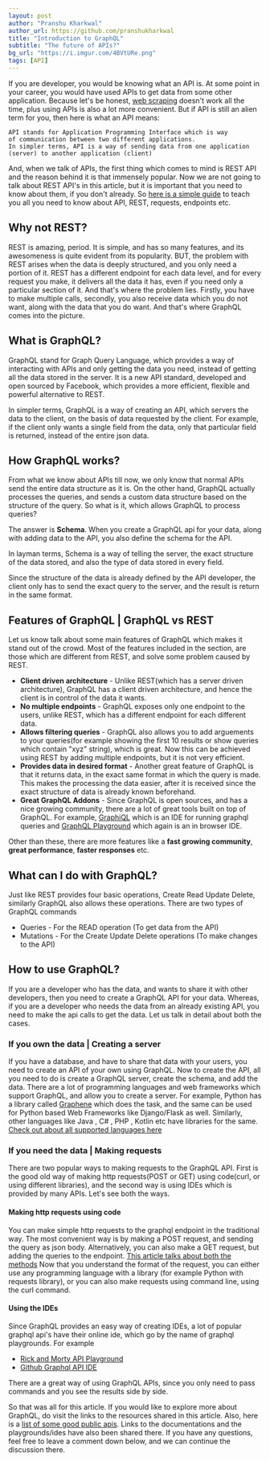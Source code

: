 ```yaml
---
layout: post
author: "Pranshu Kharkwal"
author_url: https://github.com/pranshukharkwal
title: "Introduction to GraphQL"
subtitle: "The future of APIs?"
bg_url: "https://i.imgur.com/4BVtURe.png"
tags: [API]
---
```


If you are developer, you would be knowing what an API is. At some point in your career, you would have used APIs to get data from some other application. Because let's be honest, [web scraping](https://devbae.tech/2020/05/09/web-scraping.html) doesn't work all the time, plus using APIs is also a lot more convenient.
But if API is still an alien term for you, then here is what an API means:

    API stands for Application Programming Interface which is way
    of communication between two different applications.
    In simpler terms, API is a way of sending data from one application (server) to another application (client)
And, when we talk of APIs, the first thing which comes to mind is REST API and the reason behind it is that immensely popular.
Now we are not going to talk about REST API's in this article, but it is important that you need to know about them, if you don't already. So [here is a simple guide](https://www.smashingmagazine.com/2018/01/understanding-using-rest-api/) to teach you all you need to know about API, REST, requests, endpoints etc.
## Why not REST?
REST is amazing, period. It is simple, and has so many features, and its awesomeness is quite evident from its popularity.
BUT, the problem with REST arises when the data is deeply structured, and you only need a portion of it. REST has a different endpoint for each data level, and for every request you make, it delivers all the data it has, even if you need only a particular section of it.
And that's where the problem lies. Firstly, you have to make multiple calls, secondly, you also receive data which you do not want, along with the data that you do want.
And that's where GraphQL comes into the picture.
## What is GraphQL?
GraphQL stand for Graph Query Language, which provides a way of interacting with APIs and only getting the data you need, instead of getting all the data stored in the server.
It is a new API standard, developed and open sourced by Facebook, which provides a more efficient, flexible and powerful alternative to REST.

In simpler terms, GraphQL is a way of creating an API, which servers the data to the client, on the basis of data requested by the client. For example, if the client only wants a single field from the data, only that particular field is returned, instead of the entire json data.

## How GraphQL works?
From what we know about APIs till now, we only know that normal APIs send the entire data structure as it is. On the other hand, GraphQL actually processes the queries, and sends a custom data structure based on the structure of the query.
So what is it, which allows GraphQL to process queries?

The answer is **Schema**. When you create a GraphQL api for your data, along with adding data to the API, you also define the schema for the API.

In layman terms, Schema is a way of telling the server, the exact structure of the data stored, and also the type of data stored in every field.

Since the structure of the data is already defined by the API developer, the client only has to send the exact query to the server, and the result is return in the same format.
## Features of GraphQL | GraphQL vs REST
Let us know talk about some main features of GraphQL which makes it stand out of the crowd. Most of the features included in the section, are those which are different from REST, and solve some problem caused by REST.

 - **Client driven architecture** - Unlike REST(which has a server driven architecture), GraphQL has a client driven architecture, and hence the client is in control of the data it wants.
 - **No multiple endpoints** - GraphQL exposes only one endpoint to the users, unlike REST, which has a different endpoint for each different data.
 - **Allows filtering queries** - GraphQL also allows you to add arguements to your queries(for example showing the first 10 results or show queries which contain "xyz" string), which is great. Now this can be achieved using REST by adding multiple endpoints, but it is not very efficient.
 - **Provides data in desired format** - Another great feature of GraphQL is that it returns data, in the exact same format in which the query is made. This makes the processing the data easier, after it is received since the exact structure of data is already known beforehand.
 - **Great GraphQL Addons** - Since GraphQL is open sources, and has a nice growing community, there are a lot of great tools built on top of GraphQL. For example, [GraphiQL](https://github.com/graphql/graphiql) which is an IDE for running graphql queries and [GraphQL Playground](https://github.com/prisma-labs/graphql-playground) which again is an in browser IDE.

Other than these, there are more features like a **fast growing community**, **great performance**,  **faster responses** etc.
## What can I do with GraphQL?
Just like REST provides four basic operations, Create Read Update Delete, similarly GraphQL also allows these operations.
There are two types of GraphQL commands

 - Queries - For the READ operation (To get data from the API)
 - Mutations - For the Create Update Delete operations (To make changes to the API)

##  How to use GraphQL?
If you are a developer who has the data, and wants to share it with other developers, then you need to create a GraphQL API for your data. Whereas, if you are a developer who needs the data from an already existing API, you need to make the api calls to get the data. Let us talk in detail about both the cases.
### If you own the data | Creating a server
If you have a database, and have to share that data with your users, you need to create an API of your own using GraphQL.
Now to create the API, all you need to do is create a GraphQL server, create the schema, and add the data. There are a lot of programming languages and web frameworks which support GraphQL, and allow you to create a server. For example, Python has a library called [Graphene](https://graphene-python.org/) which does the task, and the same can be used for Python based Web Frameworks like Django/Flask as well.
Similarly, other languages like Java , C# , PHP , Kotlin etc have libraries for the same. [Check out about all supported languages here](https://graphql.org/code/)
### If you need the data | Making requests
There are two popular ways to making requests to the GraphQL API. First is the good old way of making http requests(POST or GET) using code(curl, or using different libraries), and the second way is using IDEs which is provided by many APIs. Let's see both the ways.
#### Making http requests using code
You can make simple http requests to the graphql endpoint in the traditional way. The most convenient way is by making a POST request, and sending the query as json body. Alternatively, you can also make a GET request, but adding the  queries to the endpoint. [This article talks about both the methods](https://www.apollographql.com/docs/apollo-server/v1/requests/)
Now that you understand the format of the request, you can either use any programming language with a library (for example Python with requests library), or you can also make requests using command line, using the curl command.
#### Using the IDEs
Since GraphQL provides an easy way of creating IDEs, a lot of popular graphql api's have their online ide, which go by the name of graphql playgrounds.
For example

 - [Rick and Morty API Playground](https://rickandmortyapi.com/graphql/)
 - [Github Graphql API IDE](https://developer.github.com/v4/explorer/)

There are a great way of using GraphQL APIs, since you only need to pass commands and you see the results side by side.

So that was all for this article. If you would like to explore more about GraphQL, do visit the links to the resources shared in this article.
Also, here is a [list of some good public apis](https://github.com/APIs-guru/graphql-apis). Links to the documentations and the playgrounds/ides have also been shared there.
If you have any questions, feel free to leave a comment down below, and we can continue the discussion there.
